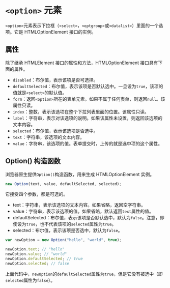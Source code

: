 # `<option>` 元素

`<option>`元素表示下拉框（`<select>`，`<optgroup>`或`<datalist>`）里面的一个选项。它是 HTMLOptionElement 接口的实例。

## 属性

除了继承 HTMLElement 接口的属性和方法，HTMLOptionElement 接口具有下面的属性。

-   `disabled`：布尔值，表示该项是否可选择。
-   `defaultSelected`：布尔值，表示该项是否默认选中。一旦设为`true`，该项的值就是`<select>`的默认值。
-   `form`：返回`<option>`所在的表单元素。如果不属于任何表单，则返回`null`。该属性只读。
-   `index`：整数，表示该选项在整个下拉列表里面的位置。该属性只读。
-   `label`：字符串，表示对该选项的说明。如果该属性未设置，则返回该选项的文本内容。
-   `selected`：布尔值，表示该选项是否选中。
-   `text`：字符串，该选项的文本内容。
-   `value`：字符串，该选项的值。表单提交时，上传的就是选中项的这个属性。

## Option() 构造函数

浏览器原生提供`Option()`构造函数，用来生成 HTMLOptionElement 实例。

```javascript
new Option(text, value, defaultSelected, selected);
```

它接受四个参数，都是可选的。

-   text：字符串，表示该选项的文本内容。如果省略，返回空字符串。
-   value：字符串，表示该选项的值。如果省略，默认返回`text`属性的值。
-   defaultSelected：布尔值，表示该项是否默认选中，默认为`false`。注意，即使设为`true`，也不代表该项的`selected`属性为`true`。
-   selected：布尔值，表示该项是否选中，默认为`false`。

```javascript
var newOption = new Option("hello", "world", true);

newOption.text; // "hello"
newOption.value; // "world"
newOption.defaultSelected; // true
newOption.selected; // false
```

上面代码中，`newOption`的`defaultSelected`属性为`true`，但是它没有被选中（即`selected`属性为`false`）。
